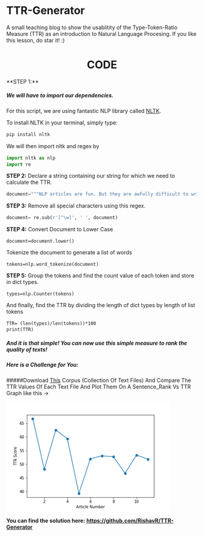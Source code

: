 # TTR-Generator
A small teaching blog to show the usablitity of the Type-Token-Ratio Measure (TTR) as an introduction to Natural Language Procesing. If you like this lesson, do star it! :) 

<div style="text-align:center"><h1>
CODE
</h1></div>
**STEP 1:** 

##### We will have to import our dependencies. 
For this script, we are using fantastic NLP library called [NLTK](https://www.nltk.org/). 

To install NLTK in your terminal, simply type: 

``` bash
pip install nltk 
```

We will then import nltk and  regex by 
``` python
import nltk as nlp 
import re 
```
**STEP 2:**
Declare a string containing our string for which we need to calculate the TTR. 
``` python
document="""NLP articles are fun. But they are awfully difficult to write. NLP is not difficult, but the articles, wow would awfully make you think of writing NLP Books!"""
```
**STEP 3:**
Remove all special characters using this regex.
``` python
document= re.sub(r'[^\w]', ' ', document)
```
**STEP 4:**
Convert Document to Lower Case
```
document=document.lower()
```
Tokenize the document to generate a list of words
```
tokens=nlp.word_tokenize(document)
```
**STEP 5:**
Group the tokens and find the count value of each token and store in dict types.
```
types=nlp.Counter(tokens)
```
 And finally, find the TTR by dividing the length of dict types by length of list tokens
 ```
TTR= (len(types)/len(tokens))*100
print(TTR)
```

##### And it is that simple! You can now use this simple measure to rank the quality of texts! 

##### Here is a Challenge for You:  

#####Download [This](https://github.com/RishavR/TTR-Generator/tree/master/Corpus-Collection) Corpus (Collection Of Text Files) And Compare The TTR Values Of Each Text File And Plot Them On A Sentence_Rank Vs TTR Graph like this ->

![Generated Graph](https://raw.githubusercontent.com/RishavR/TTR-Generator/master/TTRscore.png)

**You can find the solution here: [https://github.com/RishavR/TTR-Generator ](https://github.com/RishavR/TTR-Generator)**
